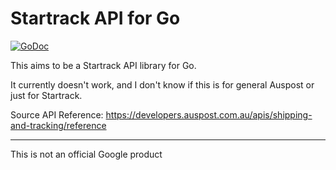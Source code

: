 # Startrack API for Go

[![GoDoc](https://godoc.org/github.com/porty/startrack?status.svg)](https://godoc.org/github.com/porty/startrack)

This aims to be a Startrack API library for Go.

It currently doesn't work, and I don't know if this is for general Auspost or just for Startrack.

Source API Reference: https://developers.auspost.com.au/apis/shipping-and-tracking/reference

---

This is not an official Google product
